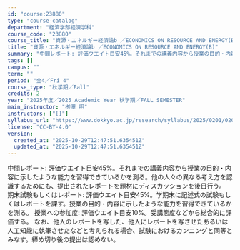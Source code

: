 ```yaml
---
id: "course:23880"
type: "course-catalog"
department: "経済学部経済学科"
course_code: "23880"
course_title: "資源・エネルギー経済論b ／ECONOMICS ON RESOURCE AND ENERGY(B)"
title: "資源・エネルギー経済論b ／ECONOMICS ON RESOURCE AND ENERGY(B)"
summary: "中間レポート: 評価ウエイト目安45%。それまでの講義内容から授業の目的・内容に示したような能力を習得できているかを測る。他の人々の異なる考え方を認識するためにも、提出されたレポートを題材にディスカッションを後日行う。 期末試験もしくはレポ…"
tags: []
campus: ""
term: ""
period: "金4／Fri 4"
course_type: "秋学期／Fall"
credits: 2
year: "2025年度／2025 Academic Year 秋学期／FALL SEMESTER"
main_instructor: "栁澤 明"
instructors: ["[]"]
syllabus_url: "https://www.dokkyo.ac.jp/research/syllabus/2025/0201/0201_23880_ja_JP.html"
license: "CC-BY-4.0"
version:
  created_at: "2025-10-29T12:47:51.635451Z"
  updated_at: "2025-10-29T12:47:51.635451Z"
---
```

中間レポート: 評価ウエイト目安45%。それまでの講義内容から授業の目的・内容に示したような能力を習得できているかを測る。他の人々の異なる考え方を認識するためにも、提出されたレポートを題材にディスカッションを後日行う。 期末試験もしくはレポート: 評価ウエイト目安45%。学期末に記述式の試験もしくはレポートを課す。授業の目的・内容に示したような能力を習得できているかを測る。 授業への参加度: 評価ウエイト目安10%。受講態度などから総合的に評価する。 なお、他人のレポートを写した、他人にレポートを写させたあるいは人工知能に執筆させたなどと考えられる場合、試験におけるカンニングと同等とみなす。締め切り後の提出は認めない。
